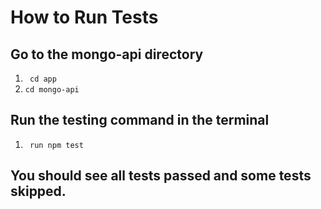 # How to Run Tests

## Go to the mongo-api directory

1. ` cd app`
2. `cd mongo-api`

## Run the testing command in the terminal

1. ` run npm test`

## You should see all tests passed and some tests skipped.
